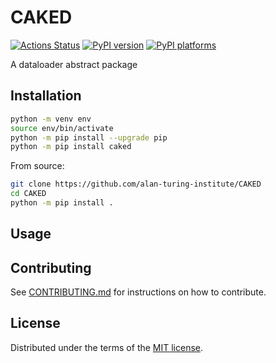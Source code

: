 # CAKED

[![Actions Status][actions-badge]][actions-link]
[![PyPI version][pypi-version]][pypi-link]
[![PyPI platforms][pypi-platforms]][pypi-link]

A dataloader abstract package

## Installation

```bash
python -m venv env
source env/bin/activate
python -m pip install --upgrade pip
python -m pip install caked
```

From source:

```bash
git clone https://github.com/alan-turing-institute/CAKED
cd CAKED
python -m pip install .
```

## Usage

## Contributing

See [CONTRIBUTING.md](CONTRIBUTING.md) for instructions on how to contribute.

## License

Distributed under the terms of the [MIT license](LICENSE).

<!-- prettier-ignore-start -->
[actions-badge]:            https://github.com/alan-turing-institute/CAKED/workflows/CI/badge.svg
[actions-link]:             https://github.com/alan-turing-institute/CAKED/actions
[pypi-link]:                https://pypi.org/project/CAKED/
[pypi-platforms]:           https://img.shields.io/pypi/pyversions/CAKED
[pypi-version]:             https://img.shields.io/pypi/v/CAKED
<!-- prettier-ignore-end -->
